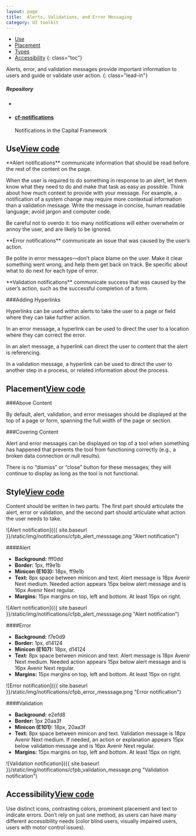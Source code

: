 ```yaml
---
layout: page
title:  Alerts, Validations, and Error Messaging
category: UI toolkit
---
```


- [Use](#use)
- [Placement](#placement)
- [Types](#Types)
- [Accessibility](#accessibility)
{: class="toc"}

<div class="content-50 content-first">

Alerts, error, and validation messages provide important information to users and guide or validate user action.
{: class="lead-in"}

</div>

<div class="content-50 content-last">
  <h5 class="repo-list-header">Repository</h5>
  <ul class="repo-list">
    <li>
      <span class="cf-icon cf-icon-github"></span>
    </li>
    <li>
      <a href="https://github.com/cfpb/cf-notifications"><h4>cf-notifications</h4></a>
      <p>Notifications in the Capital Framework</p>
    </li>
  </ul>
</div>

<h2 id="use">Use<span class="cf-code-link"><a href="https://cfpb.github.io/cf-notifications/docs/">View code <span class="cf-icon cf-icon-external-link"></span></a></span></h2>

<div class="content-67 content-first">

<p>**Alert notifications** communicate information that should be read before the rest of the content on the page.</p>

<p>When the user is required to do something in response to an alert, let them know what they need to do and make that task as easy as possible. Think about how much context to provide with your message. For example, a notification of a system change may require more contextual information than a validation message. Write the message in concise, human readable language; avoid jargon and computer code.</p>

<p>Be careful not to overdo it: too many notifications will either overwhelm or annoy the user, and are likely to be ignored.</p>

<p>**Error notifications** communicate an issue that was caused by the user’s action.</p>

<p>Be polite in error messages—don’t place blame on the user. Make it clear something went wrong, and help them get back on track. Be specific about what to do next for each type of error.</p>

<p>**Validation notifications** communicate success that was caused by the user’s action, such as the successful completion of a form.</p>



###Adding Hyperlinks

<p>Hyperlinks can be used within alerts to take the user to a page or field where they can take further action.</p>

<p>In an error message, a hyperlink can be used to direct the user to a location where they can correct the error.</p>

<p>In an alert message, a hyperlink can direct the user to content that the alert is referencing.</p>

<p>In a validation message, a hyperlink can be used to direct the user to another step in a process, or related information about the process.</p>

</div>

<h2 id="placement">Placement<span class="cf-code-link"><a href="https://cfpb.github.io/cf-buttons/docs/">View code <span class="cf-icon cf-icon-external-link"></span></a></span></h2>

<div class="content-67 content-first">
###Above Content

<p>By default, alert, validation, and error messages should be displayed at the top of a page or form, spanning the full width of the page or section.</p>

###Covering Content

<p>Alert and error messages can be displayed on top of a tool when something has happened that prevents the tool from functioning correctly (e.g., a broken data connection or null results).</p>

<p>There is no “dismiss” or “close” button for these messages; they will continue to display as long as the tool is not functional.</p>

</div>

<h2 id="style">Style<span class="cf-code-link"><a href="https://cfpb.github.io/cf-notifications/docs/">View code <span class="cf-icon cf-icon-external-link"></span></a></span></h2>

<div class="content-67 content-first">

<p>Content should be written in two parts. The first part should articulate the alert, error or validation, and the second part should articulate what action the user needs to take.</p>

![Alert notification]({{ site.baseurl }}/static/img/notifications/cfpb_alert_messsage.png "Alert notification")

####Alert
* __Background:__ fff0dd
* __Border:__ 1px, ff9e1b
* __Minicon (E103):__ 18px, ff9e1b
* __Text:__ 8px space between minicon and text. Alert message is 18px Avenir Next medium. Needed action appears 15px below alert message and is 16px Avenir Next regular.
* __Margins:__ 15px margins on top, left and bottom. At least 15px on right. 

![Alert notification]({{ site.baseurl }}/static/img/notifications/cfpb_alert_messsage.png "Alert notification")

####Error
* __Background:__ f7e0d9
* __Border:__ 1px, d14124
* __Minicon (E107):__ 18px, d14124
* __Text:__ 8px space between minicon and text. Alert message is 18px Avenir Next medium. Needed action appears 15px below alert message and is 16px Avenir Next regular.
* __Margins:__ 15px margins on top, left and bottom. At least 15px on right. 

![Error notification]({{ site.baseurl }}/static/img/notifications/cfpb_error_messsage.png "Error notification")

####Validation
* __Background:__ e2efd8
* __Border:__ 1px 20aa3f
* __Minicon (E101):__ 18px, 20aa3f
* __Text:__ 8px space between minicon and text. Validation message is 18px Avenir Next medium. If needed, an action or explanation appears 15px below validation message and is 16px Avenir Next regular.
* __Margins:__ 15px margins on top, left and bottom. At least 15px on right.

![Validation notification]({{ site.baseurl }}/static/img/notifications/cfpb_validation_message.png "Validation notification")

</div>

<h2 id="accessibility">Accessibility<span class="cf-code-link"><a href="https://cfpb.github.io/cf-notifications/docs/">View code <span class="cf-icon cf-icon-external-link"></span></a></span></h2>

<div class="content-67 content-first">

<p>Use distinct icons, contrasting colors, prominent placement and text to indicate errors. Don’t rely on just one method, as users can have many different accessibility needs (color blind users, visually impaired users, users with motor control issues).</p>

</div>